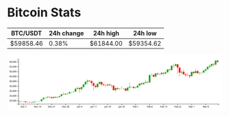 # Bitcoin Stats

BTC/USDT|24h change|24h high|24h low|
|---|---|---|---|
|$59858.46|0.38%|$61844.00|$59354.62|

<img src="./chart.svg">
